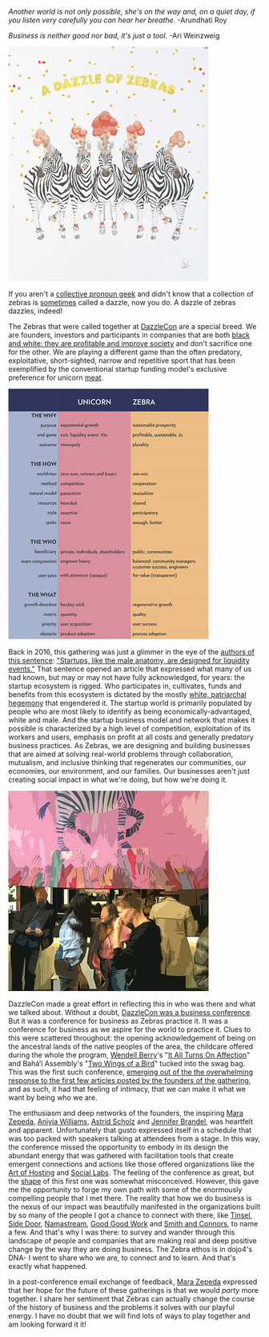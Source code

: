 *Another world is not only possible, she's on the way and, on a quiet day, if you listen very carefully you can hear her breathe.* 
-Arundhati Roy

*Business is neither good nor bad, it's just a tool.* 
-Ari Weinzweig

[![A-Dazzle-of-Zebras-Print-by-Mr-Peebles.jpg](assets/b.jpeg) ](http://www.edinburghart.com/product/dazzling-zebras-a2-or-a3-print/) 

If you aren't a [collective pronoun geek](https://www.collectivenounslist.com/zebras) and didn't know that a collection of zebras is [sometimes](http://www.collectivenounslist.com/zebras) called a dazzle, now you do. A dazzle of zebras dazzles, indeed! 

The Zebras that were called together at [DazzleCon]( https://www.zebrasunite.com/dazzlecon/) are a special breed. We are founders, investors and participants in companies that are both [black and white: they are profitable and improve society](https://medium.com/@sexandstartups/zebrasfix-c467e55f9d96) and don't sacrifice one for the other. We are playing a different game than the often predatory, exploitative, short-sighted, narrow and repetitive sport that has been exemplified by the conventional startup funding model's exclusive preference for unicorn [meat](https://www.wired.com/wp-content/uploads/blogs/magazine/wp-content/images/18-10/mf_thinkgeek_f.jpg). 

[![Screen Shot 2017-12-05 at 12.17.50 PM copy.png](assets/c.png)]((https://medium.com/@sexandstartups/zebrasfix-c467e55f9d96))

Back in 2016, this gathering was just a glimmer in the eye of the [authors of this sentence](https://www.zebrasunite.com/our-story): ["Startups, like the male anatomy, are designed for liquidity events."](https://medium.com/@sexandstartups/sex-startups-53f2f63ded49) That sentence opened an article that expressed what many of us had known, but may or may not have fully acknowledged, for years: the startup ecosystem is rigged. Who participates in, cultivates, funds and benefits from this ecosystem is dictated by the mostly [white, patriarchal hegemony](http://fortune.com/2017/09/29/group-of-white-men-in-patagonia-vests-confused-for-vc-fund-raise-500-million/) that engendered it. The startup world is primarily populated by people who are most likely to identify as being economically-advantaged, white and male. And the startup business model and network that makes it possible is characterized by a high level of competition, exploitation of its workers and users, emphasis on profit at all costs and generally predatory business practices. As Zebras, we are designing and building businesses that are aimed at solving real-world problems through collaboration, mutualism, and inclusive thinking that regenerates our communities, our economies, our environment, and our families. Our businesses aren't just creating social impact in what we're doing, but how we're doing it. 

![IMG_5624.JPG](assets/d.jpeg) 

DazzleCon made a great effort in reflecting this in who was there and what we talked about. Without a doubt, [DazzleCon was a business conference](https://www.feld.com/archives/2017/11/zebras-uniting-dazzlecon.html). But it was a conference for business as Zebras practice it. It was a conference for business as we aspire for the world to practice it. Clues to this were scattered throughout: the opening acknowledgement of being on the ancestral lands of the native peoples of the area, the childcare offered during the whole the program, [Wendell Berry](https://burginmathews.files.wordpress.com/2017/03/wendell-berry.jpg?w=863)'s "[It All Turns On Affection](https://www.neh.gov/about/awards/jefferson-lecture/wendell-e-berry-lecture)" and Bahá’í Assembly's "[Two Wings of a Bird](http://www.bahai.org/documents/nsa-usa/two-wings-bird)" tucked into the swag bag. This was the first such conference, [emerging out of the the overwhelming response to the first few articles posted by the founders of the gathering](https://www.zebrasunite.com/our-story), and as such, it had that feeling of intimacy, that we can make it what we want by being who we are. 

The enthusiasm and deep networks of the founders, the inspiring [Mara Zepeda](http://www.marazepeda.com/), [Aniyia Williams](http://www.aniyiawilliams.com/), [Astrid Scholz](http://www.sphaera.world/astrid/) and [Jennifer Brandel](http://www.jennyanything.com/), was heartfelt and apparent. Unfortunately that gusto expressed itself in a schedule that was too packed with speakers talking at attendees from a stage. In this way, the conference missed the opportunity to embody in its design the abundant energy that was gathered with facilitation tools that create emergent connections and actions like those offered organizations like the [Art of Hosting](http://www.artofhosting.org/) and [Social Labs](https://social-labs.org/toolkits/). The feeling of the conference as great, but the [shape](https://goodgoodwork.io/5-shapes-training-without-boss/) of this first one was somewhat misconceived. However, this gave me the opportunity to forge my own path with some of the enormously compelling people that I met there. The reality that how we do business is the nexus of our impact was beautifully manifested in the organizations built by so many of the people I got a chance to connect with there, like [Tinsel](http://tinsel.me/), [Side Door](http://sidedooraccess.com/), [Namastream](https://namastream.com/), [Good Good Work](https://goodgoodwork.io/) and [Smith and Connors](https://www.smithandconnors.com/), to name a few. And that's why I was there: to survey and wander through this landscape of people and companies that are making real and deep positive change by the way they are doing business. The Zebra ethos is in dojo4's DNA- I went to share who we are, to connect and to learn. And that's exactly what happened. 

In a post-conference email exchange of feedback, [Mara Zepeda](http://www.marazepeda.com/) expressed that her hope for the future of these gatherings is that we would *party* more together. I share her sentiment that Zebras can actually change the course of the history of business and the problems it solves with our playful energy. I have no doubt that we will find lots of ways to play together and am looking forward it it! 